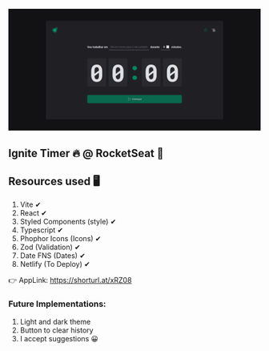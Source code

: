 ![screenshot](https://github.com/Kulimito/ignite-timer/blob/main/public/screenshot.png)

## Ignite Timer 🔥 @ RocketSeat 🚀 

## Resources used 🖥
  1. Vite ✔
  2. React ✔
  3. Styled Components (style) ✔
  4. Typescript ✔
  5. Phophor Icons (Icons) ✔  
  6. Zod (Validation) ✔
  7. Date FNS (Dates) ✔
  8. Netlify (To Deploy) ✔
  
  👉 AppLink: https://shorturl.at/xRZ08
  
 ### Future Implementations:
 
  1. Light and dark theme
  2. Button to clear history
  3. I accept suggestions 😀
